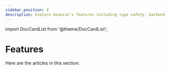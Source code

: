 ```yaml
---
sidebar_position: 4
description: Explore Genezio’s features including type safety, backend and frontend deployment, databases, authentication, rate limiter, and more
---
```


import DocCardList from '@theme/DocCardList';

# Features

<head>
  <title>Features</title>
</head>

Here are the articles in this section:

<DocCardList />
